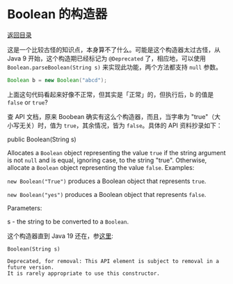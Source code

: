 # Boolean 的构造器

[返回目录](index.md)

这是一个比较古怪的知识点，本身算不了什么。可能是这个构造器太过古怪，从 Java 9 开始，这个构造期已经标记为 `@Deprecated` 了，相应地，可以使用 `Boolean.parseBoolean(String s)` 来实现此功能，两个方法都支持 `null` 参数。

```java
Boolean b = new Boolean("abcd");
```

上面这句代码看起来好像不正常，但其实是「正常」的，但执行后，b 的值是 `false` or `true`?

查 API 文档，原来 Boobean 确实有这么个构造器，而且，当字串为 "true"（大小写无关）时，值为 `true`，其余情况，皆为 `false`。具体的 API 资料抄录如下：

public Boolean(String s)

Allocates a `Boolean` object representing the value `true` if the string argument is not `null` and is equal, ignoring case, to the string "true". Otherwise, allocate a `Boolean` object representing the value `false`. Examples:

`new Boolean("True")` produces a Boolean object that represents `true`.

`new Boolean("yes")` produces a Boolean object that represents `false`.

Parameters:

s - the string to be converted to a `Boolean`.

这个构造器直到 Java 19 还在，参[这里](https://docs.oracle.com/en/java/javase/19/docs/api/java.base/java/lang/Boolean.html):

```plaintext
Boolean(String s)

Deprecated, for removal: This API element is subject to removal in a future version.
It is rarely appropriate to use this constructor.
```
